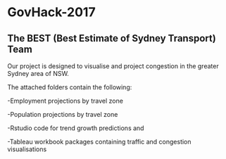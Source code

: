 # GovHack-2017
The BEST (Best Estimate of Sydney Transport) Team
--------------------------------------------------

Our project is designed to visualise and project congestion in the greater Sydney area of NSW.

The attached folders contain the following:

-Employment projections by travel zone

-Population projections by travel zone

-Rstudio code for trend growth predictions and <xyz>

-Tableau workbook packages containing traffic and congestion visualisations  


